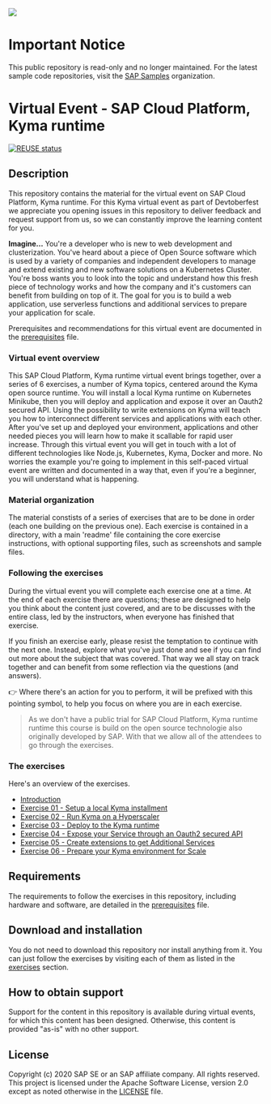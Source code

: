 ![](https://img.shields.io/badge/STATUS-NOT%20CURRENTLY%20MAINTAINED-red.svg?longCache=true&style=flat)

# Important Notice
This public repository is read-only and no longer maintained. For the latest sample code repositories, visit the [SAP Samples](https://github.com/SAP-samples) organization.

# Virtual Event - SAP Cloud Platform, Kyma runtime

[![REUSE status](https://api.reuse.software/badge/github.com/SAP-samples/kyma-runtime-virtual-event)](https://api.reuse.software/info/github.com/SAP-samples/kyma-runtime-virtual-event)

## Description

This repository contains the material for the virtual event on SAP Cloud Platform, Kyma runtime. For this Kyma virtual event as part of Devtoberfest we appreciate you opening issues in this repository to deliver feedback and request support from us, so we can constantly improve the learning content for you.

**Imagine...**
You're a developer who is new to web development and clusterization. You've heard about a piece of Open Source software which is used by a variety of companies and independent developers to manage and extend existing and new software solutions on a Kubernetes Cluster. You're boss wants you to look into the topic and understand how this fresh piece of technology works and how the company and it's customers can benefit from building on top of it. The goal for you is to build a web application, use serverless functions and additional services to prepare your application for scale.

Prerequisites and recommendations for this virtual event are documented in the [prerequisites](prerequisites.md) file.

### Virtual event overview

This SAP Cloud Platform, Kyma runtime virtual event brings together, over a series of 6 exercises, a number of Kyma topics, centered around the Kyma open source runtime. You will install a local Kyma runtime on Kubernetes Minikube, then you will deploy and application and expose it over an Oauth2 secured API. Using the possibility to write extensions on Kyma will teach you how to interconnect different services and applications with each other. After you've set up and deployed your environment, applications and other needed pieces you will learn how to make it scallable for rapid user increase. Through this virtual event you will get in touch with a lot of different technologies like Node.js, Kubernetes, Kyma, Docker and more. No worries the example you're going to implement in this self-paced virtual event are written and documented in a way that, even if you're a beginner, you will understand what is happening.

### Material organization

The material constists of a series of exercises that are to be done in order (each one building on the previous one). Each exercise is contained in a directory, with a main 'readme' file containing the core exercise instructions, with optional supporting files, such as screenshots and sample files.

### Following the exercises

During the virtual event you will complete each exercise one at a time. At the end of each exercise there are questions; these are designed to help you think about the content just covered, and are to be discusses with the entire class, led by the instructors, when everyone has finished that exercise.

If you finish an exercise early, please resist the temptation to continue with the next one. Instead, explore what you've just done and see if you can find out more about the subject that was covered. That way we all stay on track together and can benefit from some reflection via the questions (and answers).

👉 Where there's an action for you to perform, it will be prefixed with this pointing symbol, to help you focus on where you are in each exercise.

> As we don't have a public trial for SAP Cloud Platform, Kyma runtime runtime this course is build on the open source technologie also originally developed by SAP. With that we allow all of the attendees to go through the exercises.

### The exercises

Here's an overview of the exercises.

- [Introduction](https://youtu.be/4tWH3Jl9Pss)
- [Exercise 01 - Setup a local Kyma installment](https://youtu.be/dU6ICrGswUs)
- [Exercise 02 - Run Kyma on a Hyperscaler](https://youtu.be/223hOXBnpoc)
- [Exercise 03 - Deploy to the Kyma runtime](https://youtu.be/GnXg9pkj8CU)
- [Exercise 04 - Expose your Service through an Oauth2 secured API](https://youtu.be/CUYam3HicNU)
- [Exercise 05 - Create extensions to get Additional Services](https://youtu.be/0WnB3ZnSPjA)
- [Exercise 06 - Prepare your Kyma environment for Scale](https://youtu.be/bH2TQ2irG6g)

## Requirements

The requirements to follow the exercises in this repository, including hardware and software, are detailed in the [prerequisites](prerequisites.md) file.

## Download and installation

You do not need to download this repository nor install anything from it. You can just follow the exercises by visiting each of them as listed in the [exercises](https://github.com/SAP-samples/kyma-runtime-virtual-event/tree/master/exercises) section.

## How to obtain support

Support for the content in this repository is available during virtual events, for which this content has been designed. Otherwise, this content is provided "as-is" with no other support.

## License

Copyright (c) 2020 SAP SE or an SAP affiliate company. All rights reserved. This project is licensed under the Apache Software License, version 2.0 except as noted otherwise in the [LICENSE](https://github.com/SAP-samples/kyma-runtime-virtual-event/tree/master/LICENSES) file.
